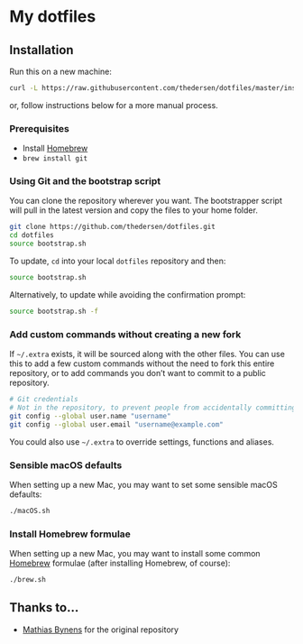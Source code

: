 # My dotfiles

## Installation

Run this on a new machine:

```bash
curl -L https://raw.githubusercontent.com/thedersen/dotfiles/master/install.sh | zsh
```

or, follow instructions below for a more manual process.

### Prerequisites

* Install [Homebrew](http://brew.sh/)
* `brew install git`

### Using Git and the bootstrap script

You can clone the repository wherever you want. The bootstrapper script will pull in the latest version and copy the files to your home folder.

```bash
git clone https://github.com/thedersen/dotfiles.git
cd dotfiles
source bootstrap.sh
```

To update, `cd` into your local `dotfiles` repository and then:

```bash
source bootstrap.sh
```

Alternatively, to update while avoiding the confirmation prompt:

```bash
source bootstrap.sh -f
```

### Add custom commands without creating a new fork

If `~/.extra` exists, it will be sourced along with the other files. You can use this to add a few custom commands without the need to fork this entire repository, or to add commands you don’t want to commit to a public repository.

```bash
# Git credentials
# Not in the repository, to prevent people from accidentally committing under my name
git config --global user.name "username"
git config --global user.email "username@example.com"
```

You could also use `~/.extra` to override settings, functions and aliases.

### Sensible macOS defaults

When setting up a new Mac, you may want to set some sensible macOS defaults:

```bash
./macOS.sh
```

### Install Homebrew formulae

When setting up a new Mac, you may want to install some common [Homebrew](http://brew.sh/) formulae (after installing Homebrew, of course):

```bash
./brew.sh
```

## Thanks to…

* [Mathias Bynens](http://mathiasbynens.be/) for the original repository
